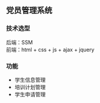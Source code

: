 ## 党员管理系统
### 技术选型
后端：SSM  
前端：html + css + js + ajax + jquery
### 功能
+ 学生信息管理  
+ 培训计划管理  
+ 学生申请管理